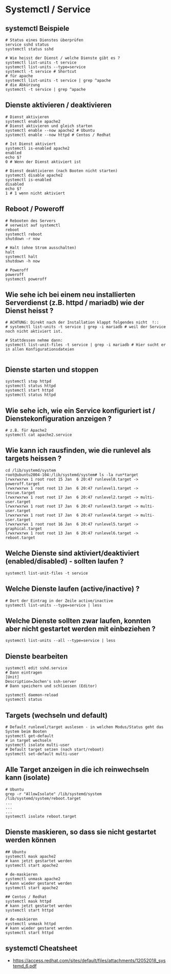 # Systemctl / Service 

## systemctl Beispiele 
```
# Status eines Dienstes überprüfen 
service sshd status 
systemctl status sshd 

# Wie heisst der Dienst / welche Dienste gibt es ? 
systemctl list-units -t service 
systemctl list-units --type=service 
systemctl -t service # Shortcut 
# für apache
systemctl list-units -t service | grep ^apache
# die Abkürzung 
systemctl -t service | grep ^apache
```

## Dienste aktivieren / deaktivieren 

```
# Dienst aktivieren
systemctl enable apache2 
# Dienst aktivieren und gleich starten 
systemctl enable --now apache2 # Ubuntu 
systemctl enable --now httpd # Centos / Redhat 

# Ist Dienst aktiviert 
systemctl is-enabled apache2
enabled
echo $?
0 # Wenn der Dienst aktiviert ist 

# Dienst deaktivieren (nach Booten nicht starten)
systemctl disable apache2
systemctl is-enabled 
disabled
echo $?
1 # 1 wenn nicht aktiviert
```

## Reboot / Poweroff 


```
# Rebooten des Servers
# verweist auf systemctl 
reboot
systemctl reboot
shutdown -r now  

# Halt (ohne Strom ausschalten) 
halt
systemctl halt 
shutdown -h now 

# Poweroff 
poweroff
systemctl poweroff 
```

## Wie sehe ich bei einem neu installierten Serverdienst (z.B. httpd / mariadb) wie der Dienst heisst ?

```
# ACHTUNG: Direkt nach der Installation klappt folgendes nicht  !:: 
# systemctl list-units -t service | grep -i mariadb # weil der Service noch nicht aktiviert ist.

# Stattdessen nehme dann:
systemctl list-unit-files -t service | grep -i mariadb # Hier sucht er in allen Konfigurationsdateien  


```

## Dienste starten und stoppen 

```
systemctl stop httpd 
systemctl status httpd
systemctl start httpd
systemctl status httpd 
```

## Wie sehe ich, wie ein Service konfiguriert ist / Dienstekonfiguration anzeigen ? 

```
# z.B. für Apache2
systemctl cat apache2.service
```

## Wie kann ich rausfinden, wie die runlevel als targets heissen ?

```
cd /lib/systemd/system 
root@ubuntu2004-104:/lib/systemd/system# ls -la run*target
lrwxrwxrwx 1 root root 15 Jan  6 20:47 runlevel0.target -> poweroff.target
lrwxrwxrwx 1 root root 13 Jan  6 20:47 runlevel1.target -> rescue.target
lrwxrwxrwx 1 root root 17 Jan  6 20:47 runlevel2.target -> multi-user.target
lrwxrwxrwx 1 root root 17 Jan  6 20:47 runlevel3.target -> multi-user.target
lrwxrwxrwx 1 root root 17 Jan  6 20:47 runlevel4.target -> multi-user.target
lrwxrwxrwx 1 root root 16 Jan  6 20:47 runlevel5.target -> graphical.target
lrwxrwxrwx 1 root root 13 Jan  6 20:47 runlevel6.target -> reboot.target
```

## Welche Dienste sind aktiviert/deaktiviert (enabled/disabled) - sollten laufen ? 
```
systemctl list-unit-files -t service
```

## Welche Dienste laufen (active/inactive) ? 

```
# Dort der Eintrag in der Zeile active/inactive 
systemctl list-units --type=service | less 
```
## Welche Dienste sollten zwar laufen, konnten aber nicht gestartet werden mit einbeziehen ? 

```
systemctl list-units --all --type=service | less 
```

## Dienste bearbeiten 
```
systemctl edit sshd.service 
# Dann eintragen
[Unit]
Description=Jochen's ssh-server 
# Dann speichern und schliessen (Editor) 

systemctl daemon-reload 
systemctl status 
```

## Targets (wechseln und default) 

```
# Default runlevel/target auslesen - in welchen Modus/Status geht das System beim Booten 
systemctl get-default 
# in target wechseln 
systemctl isolate multi-user 
# Default target setzen (nach start/reboot) 
systemctl set-default multi-user 
```

## Alle Target anzeigen in die ich reinwechseln kann (isolate) 

```
# Ubuntu 
grep -r "AllowIsolate" /lib/systemd/system 
/lib/systemd/system/reboot.target
...
...
...
systemctl isolate reboot.target 
```

## Dienste maskieren, so dass sie nicht gestartet werden können 

```
## Ubuntu 
systemctl mask apache2
# kann jetzt gestartet werden
systemctl start apache2

# de-maskieren 
systemctl unmask apache2 
# kann wieder gestaret werden
systemctl start apache2
```

```
## Centos / Redhat 
systemctl mask httpd
# kann jetzt gestartet werden
systemctl start httpd

# de-maskieren 
systemctl unmask httpd 
# kann wieder gestaret werden
systemctl start httpd
```


## systemctl Cheatsheet 

  * https://access.redhat.com/sites/default/files/attachments/12052018_systemd_6.pdf



